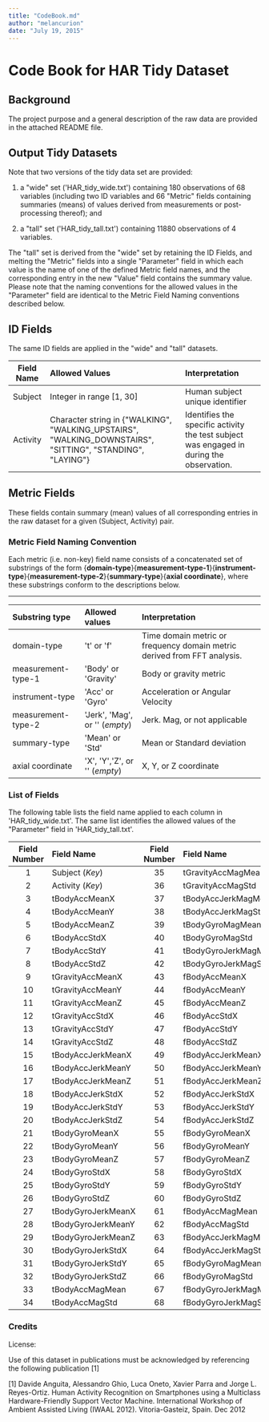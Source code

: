 ```yaml
---
title: "CodeBook.md"
author: "melancurion"
date: "July 19, 2015"
---
```


# Code Book for HAR Tidy Dataset
## Background
The project purpose and a general description of the raw data are provided in the attached README file.

## Output Tidy Datasets
Note that two versions of the tidy data set are provided:

1. a "wide" set ('HAR_tidy_wide.txt') containing 180 observations of 68 variables (including two ID variables and 66 "Metric" fields containing summaries (means) of values derived from measurements or post-processing thereof); and

2. a "tall" set ('HAR_tidy_tall.txt') containing 11880 observations of 4 variables.

The "tall" set is derived from the "wide" set by retaining the ID Fields, and melting the "Metric" fields into a single "Parameter" field in which each value is the name of one of the defined Metric field names, and the corresponding entry in the new "Value" field contains the summary value. Please note that the naming conventions for the allowed values in the "Parameter" field are identical to the Metric Field Naming conventions described below.

## ID Fields
The same ID fields are applied in the "wide" and "tall" datasets.

| Field Name    | Allowed Values                                                       | Interpretation        |
| :-----------: | :------------------------------------------------------------------- | :-------------------- |
| Subject       | Integer in range [1, 30]                                             |  Human subject unique identifier | 
| Activity      | Character string in {"WALKING", "WALKING_UPSTAIRS", "WALKING_DOWNSTAIRS", "SITTING", "STANDING", "LAYING"} | Identifies the specific activity the test subject was engaged in during the observation. |

## Metric Fields
These fields contain summary (mean) values of all corresponding entries in the raw dataset for a given (Subject, Activity) pair.

### Metric Field Naming Convention
Each metric (i.e. non-key) field name consists of a concatenated set of substrings
of the form
{**domain-type**}{**measurement-type-1**}{**instrument-type**}{**measurement-type-2**}{**summary-type**}{**axial coordinate**},
where these substrings conform to the descriptions below.

------------------------------------------------------------
| Substring type     |Allowed values | Interpretation      |
|:-------------------|:--------------| :-------------------|
| domain-type        | 't' or 'f'    | Time domain metric or frequency domain metric derived from FFT analysis. |
| measurement-type-1 | 'Body' or  'Gravity'  | Body or gravity metric |
| instrument-type    | 'Acc' or 'Gyro'    | Acceleration or Angular Velocity    |
| measurement-type-2 | 'Jerk', 'Mag', or '' (*empty*)     | Jerk. Mag, or not applicable |
| summary-type       | 'Mean' or 'Std'     | Mean or Standard deviation |
| axial coordinate   | 'X', 'Y','Z', or '' (*empty*)      | X, Y, or Z coordinate  |

### List of Fields
The following table lists the field name applied to each column
in 'HAR_tidy_wide.txt'. The same list identifies the allowed values
of the "Parameter" field in 'HAR_tidy_tall.txt'.

| Field Number | Field Name         | Field Number     | Field Name       |
|:-------:| :------------------ | :-------: | :------------------- |
| 1       | Subject  (*Key*)    | 35      | tGravityAccMagMean
| 2       | Activity (*Key*)    | 36      | tGravityAccMagStd
| 3       | tBodyAccMeanX       | 37      | tBodyAccJerkMagMean
| 4       | tBodyAccMeanY       | 38      | tBodyAccJerkMagStd
| 5       | tBodyAccMeanZ       | 39      | tBodyGyroMagMean
| 6       | tBodyAccStdX        | 40      | tBodyGyroMagStd
| 7       | tBodyAccStdY        | 41      | tBodyGyroJerkMagMean
| 8       | tBodyAccStdZ        | 42      | tBodyGyroJerkMagStd
| 9       | tGravityAccMeanX    | 43      | fBodyAccMeanX
| 10      | tGravityAccMeanY    | 44      | fBodyAccMeanY
| 11      | tGravityAccMeanZ    | 45      | fBodyAccMeanZ
| 12      | tGravityAccStdX     | 46      | fBodyAccStdX
| 13      | tGravityAccStdY     | 47      | fBodyAccStdY
| 14      | tGravityAccStdZ     | 48      | fBodyAccStdZ
| 15      | tBodyAccJerkMeanX   | 49      | fBodyAccJerkMeanX
| 16      | tBodyAccJerkMeanY   | 50      | fBodyAccJerkMeanY
| 17      | tBodyAccJerkMeanZ   | 51      | fBodyAccJerkMeanZ
| 18      | tBodyAccJerkStdX    | 52      | fBodyAccJerkStdX
| 19      | tBodyAccJerkStdY    | 53      | fBodyAccJerkStdY
| 20      | tBodyAccJerkStdZ    | 54      | fBodyAccJerkStdZ
| 21      | tBodyGyroMeanX      | 55      | fBodyGyroMeanX
| 22      | tBodyGyroMeanY      | 56      | fBodyGyroMeanY
| 23      | tBodyGyroMeanZ      | 57      | fBodyGyroMeanZ
| 24      | tBodyGyroStdX       | 58      | fBodyGyroStdX
| 25      | tBodyGyroStdY       | 59      | fBodyGyroStdY
| 26      | tBodyGyroStdZ       | 60      | fBodyGyroStdZ
| 27      | tBodyGyroJerkMeanX  | 61      | fBodyAccMagMean
| 28      | tBodyGyroJerkMeanY  | 62      | fBodyAccMagStd
| 29      | tBodyGyroJerkMeanZ  | 63      | fBodyAccJerkMagMean
| 30      | tBodyGyroJerkStdX   | 64      | fBodyAccJerkMagStd
| 31      | tBodyGyroJerkStdY   | 65      | fBodyGyroMagMean
| 32      | tBodyGyroJerkStdZ   | 66      | fBodyGyroMagStd
| 33      | tBodyAccMagMean     | 67      | fBodyGyroJerkMagMean
| 34      | tBodyAccMagStd      | 68      | fBodyGyroJerkMagStd

### Credits
License:

Use of this dataset in publications must be acknowledged by referencing the following publication [1] 

[1] Davide Anguita, Alessandro Ghio, Luca Oneto, Xavier Parra and Jorge L. Reyes-Ortiz. Human Activity Recognition on Smartphones using a Multiclass Hardware-Friendly Support Vector Machine. International Workshop of Ambient Assisted Living (IWAAL 2012). Vitoria-Gasteiz, Spain. Dec 2012

